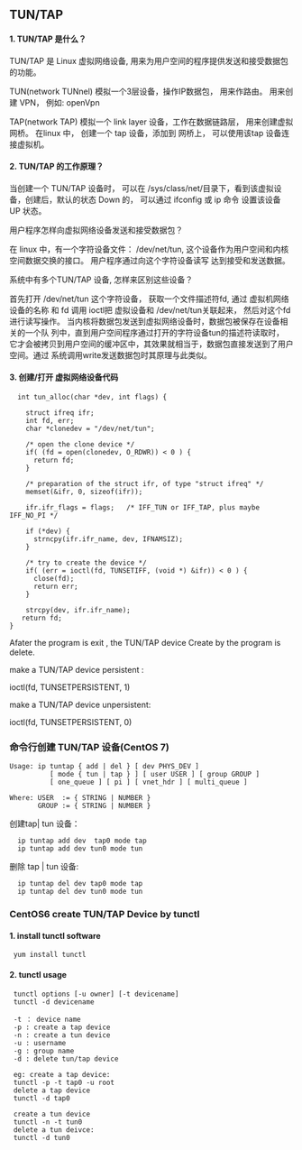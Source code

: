 ## TUN/TAP
#### 1. TUN/TAP 是什么？
TUN/TAP 是 Linux 虚拟网络设备, 用来为用户空间的程序提供发送和接受数据包的功能。

TUN(network TUNnel) 模拟一个3层设备，操作IP数据包， 用来作路由。 用来创建 VPN， 例如: openVpn 

TAP(network TAP) 模拟一个 link layer 设备，工作在数据链路层， 用来创建虚拟网桥。 在linux 中， 创建一个 tap 设备，添加到 网桥上， 可以使用该tap
设备连接虚拟机。

#### 2. TUN/TAP 的工作原理？

当创建一个 TUN/TAP 设备时， 可以在 /sys/class/net/目录下，看到该虚拟设备，创建后，默认的状态 Down 的， 可以通过 ifconfig 或 ip 命令
设置该设备 UP 状态。

用户程序怎样向虚拟网络设备发送和接受数据包？

在 linux 中，有一个字符设备文件： /dev/net/tun,  这个设备作为用户空间和内核空间数据交换的接口。 用户程序通过向这个字符设备读写
达到接受和发送数据。

系统中有多个TUN/TAP 设备, 怎样来区别这些设备？

 首先打开 /dev/net/tun 这个字符设备， 获取一个文件描述符fd, 通过 虚拟机网络设备的名称 和 fd 调用 ioctl把 虚拟设备和 /dev/net/tun关联起来，
 然后对这个fd 进行读写操作。
当内核将数据包发送到虚拟网络设备时，数据包被保存在设备相关的一个队 列中，直到用户空间程序通过打开的字符设备tun的描述符读取时，
它才会被拷贝到用户空间的缓冲区中，其效果就相当于，数据包直接发送到了用户空间。通过 系统调用write发送数据包时其原理与此类似。

#### 3. 创建/打开 虚拟网络设备代码

```
  int tun_alloc(char *dev, int flags) {

    struct ifreq ifr;
    int fd, err;
    char *clonedev = "/dev/net/tun";

    /* open the clone device */
    if( (fd = open(clonedev, O_RDWR)) < 0 ) {
      return fd;
    }

    /* preparation of the struct ifr, of type "struct ifreq" */
    memset(&ifr, 0, sizeof(ifr));

    ifr.ifr_flags = flags;   /* IFF_TUN or IFF_TAP, plus maybe IFF_NO_PI */

    if (*dev) {
      strncpy(ifr.ifr_name, dev, IFNAMSIZ);
    }

    /* try to create the device */
    if( (err = ioctl(fd, TUNSETIFF, (void *) &ifr)) < 0 ) {
      close(fd);
      return err;
    }

    strcpy(dev, ifr.ifr_name);
   return fd;
}
```

Afater the program is exit , the TUN/TAP device Create by the program is delete.

make a TUN/TAP device persistent :

ioctl(fd, TUNSETPERSISTENT, 1)

make a TUN/TAP device unpersistent:

ioctl(fd, TUNSETPERSISTENT, 0)

###  命令行创建 TUN/TAP 设备(CentOS 7)
```
Usage: ip tuntap { add | del } [ dev PHYS_DEV ] 
          [ mode { tun | tap } ] [ user USER ] [ group GROUP ]
          [ one_queue ] [ pi ] [ vnet_hdr ] [ multi_queue ]

Where: USER  := { STRING | NUMBER }
       GROUP := { STRING | NUMBER }

```

创建tap| tun 设备：
```
  ip tuntap add dev  tap0 mode tap
  ip tuntap add dev tun0 mode tun
```
删除 tap | tun 设备:
```
  ip tuntap del dev tap0 mode tap
  ip tuntap del dev tun0 mode tun
```

### CentOS6 create TUN/TAP Device by tunctl

#### 1. install tunctl software
```
 yum install tunctl
```

#### 2.  tunctl usage 
```
 tunctl options [-u owner] [-t devicename]
 tunctl -d devicename
 
 -t ： device name
 -p : create a tap device
 -n : create a tun device
 -u : username
 -g : group name
 -d : delete tun/tap device
 
 eg: create a tap device:
 tunctl -p -t tap0 -u root
 delete a tap device
 tunctl -d tap0 
 
 create a tun device
 tunctl -n -t tun0
 delete a tun deivce:
 tunctl -d tun0
```
